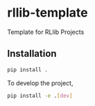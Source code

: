 # rllib-template

Template for RLlib Projects

## Installation

```bash
pip install .
```

To develop the project,

```bash
pip install -e .[dev]
```
